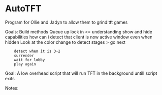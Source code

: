 # AutoTFT
Program for Ollie and Jadyn to allow them to grind tft games

Goals:
    Build methods
        Queue up
        lock in  <=
            understanding show and hide capabilities
            how can i detect that client is now active window even when hidden
            Look at the color change to detect stages > go next

        detect when it is 3-2
        surrender
        wait for lobby
        play again
        
Goal:
    A low overhead script that will run TFT in the background untill script exits

Notes:
